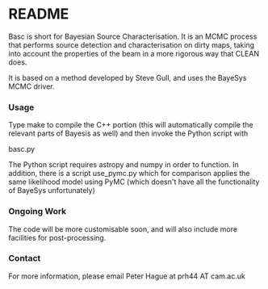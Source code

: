 # README #

Basc is short for Bayesian Source Characterisation. It is an MCMC process that performs source detection and characterisation on dirty maps, taking into account the properties of the beam in a more rigorous way that CLEAN does. 

It is based on a method developed by Steve Gull, and uses the BayeSys MCMC driver.


### Usage ###

Type make to compile the C++ portion (this will automatically compile the relevant parts of Bayesis as well) and then invoke the Python script with

basc.py <dirty map file> <dirty psf file> <primary beam flux file>

The Python script requires astropy and numpy in order to function. In addition, there is a script use_pymc.py which for comparison applies the same likelihood model using PyMC (which doesn't have all the functionality of BayeSys unfortunately)

### Ongoing Work ###

The code will be more customisable soon, and will also include more facilities for post-processing.

### Contact ###

For more information, please email Peter Hague at prh44 AT cam.ac.uk